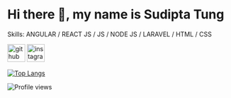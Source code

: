 

# Hi there 👋, my name is Sudipta Tung

Skills: ANGULAR / REACT JS / JS / NODE JS / LARAVEL / HTML / CSS



[<img src='https://cdn.jsdelivr.net/npm/simple-icons@3.0.1/icons/github.svg' alt='github' height='40'>](https://github.com/sudipta-Tung99)  [<img src='https://cdn.jsdelivr.net/npm/simple-icons@3.0.1/icons/instagram.svg' alt='instagram' height='40'>](https://www.instagram.com/sudipta_tung.99/)  

[![Top Langs](https://github-readme-stats.vercel.app/api/top-langs/?username=sudipta-Tung99)](https://github.com/anuraghazra/github-readme-stats)

![Profile views](https://gpvc.arturio.dev/sudipta-Tung99)  

